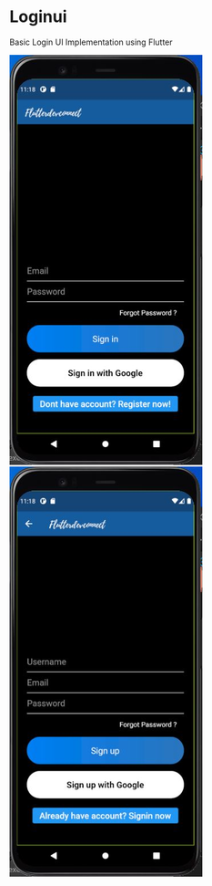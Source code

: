 # Loginui

Basic Login UI Implementation using Flutter

![Alt text](/p1.JPG?raw=true "Main Screen")
![Alt text](/p2.JPG?raw=true "Main Screen")
